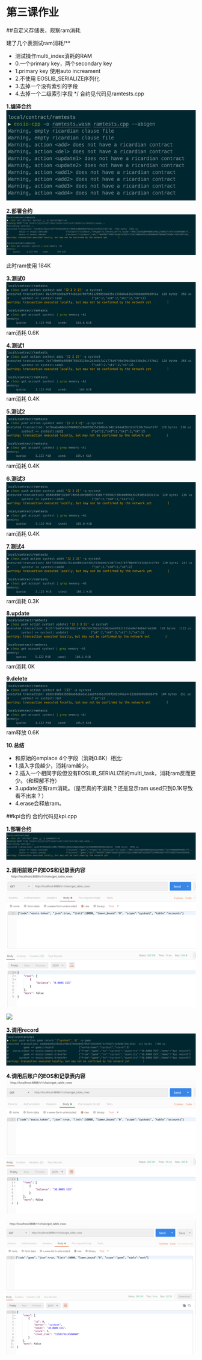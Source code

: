 # 第三课作业
##自定义存储表，观察ram消耗

建了几个表测试ram消耗/**
 * 测试操作multi_index消耗的RAM
 * 0.一个primary key，两个secondary key
 * 1.primary key 使用auto increament
 * 2.不使用 EOSLIB_SERIALIZE序列化
 * 3.去掉一个没有索引的字段
 * 4.去掉一个二级索引字段
 */
合约见代码见ramtests.cpp

**1.编译合约**
![](https://github.com/yijie37/eos_course/blob/master/lesson3/resources/ramtests_compile.png)

**2.部署合约**
![](https://github.com/yijie37/eos_course/blob/master/lesson3/resources/deploy_ram0.png)

此时ram使用 184K

**3.测试0**
![](https://github.com/yijie37/eos_course/blob/master/lesson3/resources/add.png)
ram消耗 0.6K

**4.测试1**
![](https://github.com/yijie37/eos_course/blob/master/lesson3/resources/add1.png)
ram消耗 0.4K

**5.测试2**
![](https://github.com/yijie37/eos_course/blob/master/lesson3/resources/add2.png)
ram消耗 0.4K

**6.测试3**
![](https://github.com/yijie37/eos_course/blob/master/lesson3/resources/add3.png)
ram消耗 0.4K

**7.测试4**
![](https://github.com/yijie37/eos_course/blob/master/lesson3/resources/add4.png)
ram消耗 0.3K

**8.update**
![](https://github.com/yijie37/eos_course/blob/master/lesson3/resources/update.png)
ram消耗 0K

**9.delete**
![](https://github.com/yijie37/eos_course/blob/master/lesson3/resources/del.png)
ram释放 0.6K

**10.总结**
- 和原始的emplace 4个字段（消耗0.6K）相比:
- 1.插入字段越少，消耗ram越少。
- 2.插入一个相同字段但没有EOSLIB_SERIALIZE的multi_task，消耗ram反而更少。（和理解不符）
- 3.update没有ram消耗。（是否真的不消耗？还是显示ram used只到0.1K导致看不出来？）
- 4.erase会释放ram。

##kpi合约
合约代码见kpi.cpp

**1.部署合约**
![](https://github.com/yijie37/eos_course/blob/master/lesson3/resources/deploy_kpi.png)

**2.调用前账户的EOS和记录表内容**
![](https://github.com/yijie37/eos_course/blob/master/lesson3/resources/before_token.png)

![](https://github.com/yijie37/eos_course/blob/master/lesson3/resources/before_record.png)

**3.调用record**
![](https://github.com/yijie37/eos_course/blob/master/lesson3/resources/call_record.png)

**4.调用后账户的EOS和记录表内容**
![](https://github.com/yijie37/eos_course/blob/master/lesson3/resources/after_token.png)

![](https://github.com/yijie37/eos_course/blob/master/lesson3/resources/after_record.png)
